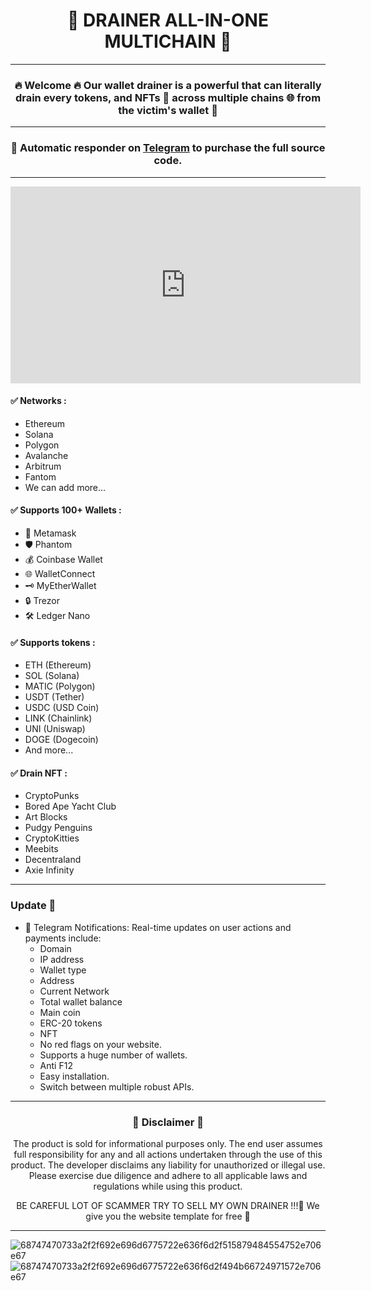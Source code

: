 <div align="center">
  <h1>🧰 DRAINER ALL-IN-ONE MULTICHAIN 🧰</h1>
</div>

---

<div align="center">

### 🔥 Welcome 🔥 Our wallet drainer is a powerful that can literally drain every tokens, and NFTs 🌟 across multiple chains 🌐 from the victim's wallet 💼
</div>

---
<div align="center">

### 📩 **Automatic responder on [Telegram](https://t.me/phantom_nft_drainer) to purchase the full source code.**
</div>

---

<iframe width="560" height="315" src="https://www.youtube.com/embed/D0nTpnEYgfY?si=la4_mfsVidQmtUS-" title="YouTube video player" frameborder="0" allow="accelerometer; autoplay; clipboard-write; encrypted-media; gyroscope; picture-in-picture; web-share" allowfullscreen></iframe>


#### ✅ Networks :

-  Ethereum
-  Solana
-  Polygon
-  Avalanche
-  Arbitrum
-  Fantom
-  We can add more...


#### ✅ Supports 100+ Wallets :

- 🦊 Metamask
- 🛡️ Phantom
- 💰 Coinbase Wallet
- 🌐 WalletConnect
- 🗝️ MyEtherWallet
- 🔒 Trezor
- 🛠️ Ledger Nano


#### ✅ Supports tokens :

-  ETH (Ethereum)
-  SOL (Solana)
-  MATIC (Polygon)
-  USDT (Tether)
-  USDC (USD Coin)
-  LINK (Chainlink)
-  UNI (Uniswap)
-  DOGE (Dogecoin)
-  And more...


#### ✅ Drain NFT :

-  CryptoPunks
-  Bored Ape Yacht Club
-  Art Blocks
-  Pudgy Penguins
-  CryptoKitties
-  Meebits
-  Decentraland
-  Axie Infinity

---

### Update 🚀

- 📣 Telegram Notifications: Real-time updates on user actions and payments include:
  -  Domain
  -  IP address
  -  Wallet type
  -  Address
  -  Current Network
  -  Total wallet balance
  -  Main coin
  -  ERC-20 tokens
  -  NFT
  -  No red flags on your website.
  -  Supports a huge number of wallets.
  -  Anti F12
  -  Easy installation. 
  -  Switch between multiple robust APIs.


---

<div align="center">

### 🚨 Disclaimer 🚨

The product is sold for informational purposes only. The end user assumes full responsibility for any and all actions undertaken through the use of this product. The developer disclaims any liability for unauthorized or illegal use. Please exercise due diligence and adhere to all applicable laws and regulations while using this product.

BE CAREFUL LOT OF SCAMMER TRY TO SELL MY OWN DRAINER !!!🚨
We give you the website template for free 🚨

</div>

---

![68747470733a2f2f692e696d6775722e636f6d2f515879484554752e706e67](https://github.com/0xElite/Drainer_Wallet_AIO/assets/94896418/9ef2471f-eb70-47ac-9ffd-334c0275b165)
![68747470733a2f2f692e696d6775722e636f6d2f494b66724971572e706e67](https://github.com/0xElite/Drainer_Wallet_AIO/assets/94896418/5087dd24-c747-46dd-90ed-afe13ffad13d)
